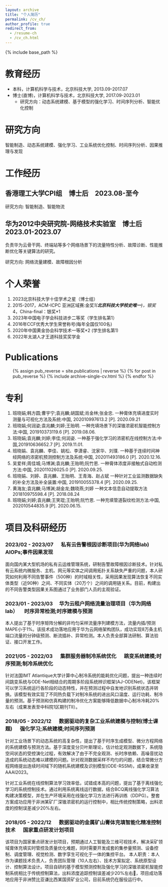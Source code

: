 ```yaml
---
layout: archive
title: "个人简历"
permalink: /cv_ch/
author_profile: true
redirect_from:
  - /resume-ch
  - /cv_ch.html
---
```

{% include base_path %}

教育经历
=========

* 本科，计算机科学与技术，北京科技大学, 2013.09-2017.07
* 博士(直博)，计算机科学与技术，北京科技大学, 2017.09-2023.01
  * 研究方向：动态系统建模、基于模型的强化学习、时间序列分析、智能优化控制

研究方向
===================

智能制造、动态系统建模、强化学习、工业系统优化控制、时间序列分析、因果推理与发现

工作经历
===============


## 香港理工大学CPI组&emsp;博士后&emsp;2023.08-至今

研究方向: 智能制造、智能物流 


## 华为2012中央研究院-网络技术实验室&emsp;博士后&emsp;2023.01-2023.07
负责华为云骨干网、终端站等多个网络场景下的流量特性分析、故障诊断、性能推断优化等关键算法的研究。

研究方向: 网络流量建模、故障根因分析


个人荣誉
===================

1. 2023北京科技大学十佳学术之星（博士组）
2. 2015-2017，ACM-ICPC 亚洲区域赛:金奖*1(**北京科技大学校史唯一**)，银奖*4，China-final：银奖*1 
3. 2023年中国电子学会科技进步二等奖（学生排名第1）
4. 2016年CCF优秀大学生荣誉称号(每年全国仅100名)
5. 2020年中国黄金协会科学技术一等奖*2 (学生排名第1)
6. 2022年太湖人才王道科技奖奖学金

Publications
============

<ul>
{% assign pub_reverse = site.publications | reverse %}
{% for post in pub_reverse %}
  {% include archive-single-cv.html %}
{% endfor %}</ul>

专利
============
1. 班晓娟;韩方圆;曹宇宁;袁兆麟;胡国斌;肖金林;张金忠. 一种膏体充填进度实时测量与可视化方法及系统:中国, 202010997613.2 [P]. 2020.09.21 
2. 班晓娟;何润姿;袁兆麟;刘婷;王贻明. 一种充填场景下的深锥浓密机智能控制方法:中国, 201910373119.6 [P]. 2019.08.06. 
3. 班晓娟;袁兆麟;刘婷;李佳;何润姿. 一种基于强化学习的浓密机在线控制方法:中国,201910636652.7 [P]. 2019.11.01. 
4. 班晓娟、袁兆麟、李佳、姚松、李潇睿、沈家华、刘璞. 一种基于连续时间神经网络的浓密机预测控制方法及系统:中国, 202011493186.0 [P]. 2020.12.16. 
5. 吴爱祥;周佳城;马博渊;袁兆麟;王贻明;阮竹恩. 一种膏体浓度非接触式自动检测方法:中国, 202011026025.0 [P]. 2020.09.25. 
6. 班晓娟、刘婷、袁兆麟、王贻明、王青海、赵占斌 一种针对工业监测数据缺失的补全方法及补全装置:中国, 201910055378.4 [P]. 2020.09.25. 
7. 黄海友;袁兆麟;马博渊;胡金龙;魏晓燕;刘婷 一种文本信息自动提取方法201810975598.4 [P]. 2018.08.24 
8. 班晓娟;刘婷;袁兆麟;王笑琨;王贻明;阮竹恩. 一种充填管道裂纹检测方法:中国, 202010544835.9 [P]. 2020.06.15.


项目及科研经历
===================

### 2023/02 - 2023/07 &emsp; 私有云告警根因诊断项目(华为网络lab) &emsp; AIOPs;事件因果发现
面向国内某大型机场的私有云运维管理系统，研制告警故障根因诊断技术。针对私有云系统内微服务、主机、网元等实体之间调用拓扑关系缺失严重的问题，本人研究如何利用不同告警事件（500种）的时域相关性，采用因果发现算法恢复不同实体类型（近90种）之间、不同实体（20万个）之间的调用链关系。目前，构建出的不同告警类型因果关系图通过了业务部门人员的主观验证。

### 2023/01 - 2023/03 &emsp;华为云租户网络流量治理项目（华为网络lab）&emsp; 时序异常检测;时序建模与预测
本人提出了基于时序矩阵分解的非均匀采样流量序列建模方法，流量内插/预测MAPE小于1%。该技术成功落地应用于华为云网络架构团队，成功实现8万条主机端口流量的分钟级预测、断流插补、异常检测。本人负责全部算法研制、算法验证、接口开发工作。

### 2021/05 - 2022/03 &emsp; 集群服务器制冷系统优化  &emsp; 跳变系统建模;时序预测;制冷系统优化
针对法国IMT Atlantique大学计算中心制冷系统的能耗优化问题，提出一种连续时间跳变系统与ODE-Net相结合的周期多阶段系统辨识框架(AJ-ODENet)，该框架可以学习系统运行各阶段的动态特性，并在预测过程中自发地识别系统状态并转换。该模型有效实现了不同热负载下对制冷系统的进出风口温度、运行功耗、制冷量的预测。基于预测和仿真构建的制冷优化方案能够降低数据中心制冷冷耗20%左右（成果发表至中科院1区期刊TII）。

### 2018/05 - 2022/12 &emsp; 数据驱动的复杂工业系统建模与控制(博士课题) &emsp; 强化学习;系统建模;时间序列预测
针对工业场景下的动态系统的高复杂性，提出了基于时序生成模型、微分方程网络的系统建模与预测方法。基于深度变分贝叶斯理论，估计给定观测数据下，系统隐空间状态的受控演化过程，有效解决了由于不完全观测、长时序依赖、高噪音扰动造成的系统动态难以建模的问题。针对观测数据采样不均匀的问题，结合常微分方程网络提出连续时间域下的随机系统建模及识别模型(ODE-RSSM)，成果收录至AAAI2023。

针对工业系统在线控制算法学习效率低，试错成本高的问题，提出了基于离线强化学习的系统控制技术。通过利用系统离线运行数据，结合BCQ离线强化学习算法构建决策模型，并在生产环境采用在线强化学习方法进行再训练（DDPG）。整套方案成功应用于非洲某矿厂深锥浓密机的运行控制中，相比传统控制策略，出料浓度的控制误差减少20%左右。

### 2018/05 - 2022/12 &emsp; 数据驱动的金属矿山膏体充填智能化精准控制技术 &emsp; 国家重点研发计划项目
该项目为国家重点研发计划项目，预期通过人工智能及三维可视技术，解决采矿领域膏体充填实时管控及质量优化难题，同时需要开发成套的集参量预测、设备控制、调度管理、视觉检测、数字孪生可视化于一体的集控平台。
本人职责：本人作为课题技术负责人，负责团队管理（10人左右）、技术方案拟定、系统原型设计、控制算法设计。项目自研的基于模型预测控制及强化学习的深锥浓密机智能控制系统相比于传统控制算法，出料浓度追踪控制误差减少20%左右，项目成功落地应用于非洲赞比亚谦比西某国资矿业公司，目前系统仍在服役运行中。

